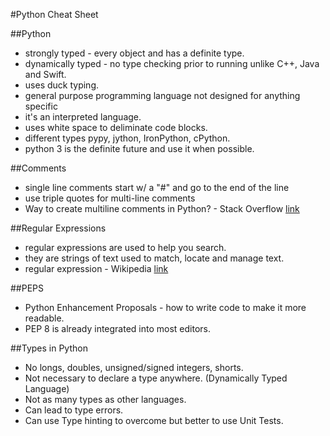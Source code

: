 #Python Cheat Sheet

##Python
* strongly typed - every object and has a definite type.
* dynamically typed - no type checking prior to running unlike C++, Java and Swift.
* uses duck typing.
* general purpose programming language not designed for anything specific
* it's an interpreted language.
* uses white space to deliminate code blocks.
* different types pypy, jython, IronPython, cPython.
* python 3 is the definite future and use it when possible.


##Comments
* single line comments start w/ a "#" and go to the end of the line
* use triple quotes for multi-line comments
* Way to create multiline comments in Python? - Stack Overflow
[link](https://stackoverflow.com/questions/7696924/way-to-create-multiline-comments-in-python)

##Regular Expressions
* regular expressions are used to help you search.
* they are strings of text used to match, locate and manage text.
* regular expression - Wikipedia
[link](https://en.wikipedia.org/wiki/Regular_expression)


##PEPS
* Python Enhancement Proposals - how to write code to make it more readable.
* PEP 8 is already integrated into most editors.

##Types in Python
* No longs, doubles, unsigned/signed integers, shorts.
* Not necessary to declare a type anywhere. (Dynamically Typed Language)
* Not as many types as other languages.
* Can lead to type errors.
* Can use Type hinting to overcome but better to use Unit Tests.
